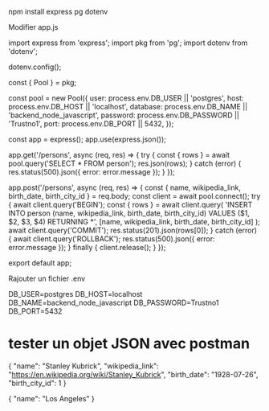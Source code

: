 
  npm install express pg dotenv


Modifier app.js


  import express from 'express';
  import pkg from 'pg';
  import dotenv from 'dotenv';

  dotenv.config();

  const { Pool } = pkg;

  const pool = new Pool({
    user: process.env.DB_USER || 'postgres',
    host: process.env.DB_HOST || 'localhost',
    database: process.env.DB_NAME || 'backend_node_javascript',
    password: process.env.DB_PASSWORD || 'Trustno1',
    port: process.env.DB_PORT || 5432,
  });

  const app = express();
  app.use(express.json());

  app.get('/persons', async (req, res) => {
    try {
      const { rows } = await pool.query('SELECT * FROM person');
      res.json(rows);
    } catch (error) {
      res.status(500).json({ error: error.message });
    }
  });

  app.post('/persons', async (req, res) => {
    const { name, wikipedia_link, birth_date, birth_city_id } = req.body;
    const client = await pool.connect();
    try {
      await client.query('BEGIN');
      const { rows } = await client.query(
        'INSERT INTO person (name, wikipedia_link, birth_date, birth_city_id) VALUES ($1, $2, $3, $4) RETURNING *',
        [name, wikipedia_link, birth_date, birth_city_id]
      );
      await client.query('COMMIT');
      res.status(201).json(rows[0]);
    } catch (error) {
      await client.query('ROLLBACK');
      res.status(500).json({ error: error.message });
    } finally {
      client.release();
    }
  });

  export default app;



Rajouter un fichier .env

DB_USER=postgres
DB_HOST=localhost
DB_NAME=backend_node_javascript
DB_PASSWORD=Trustno1
DB_PORT=5432


# tester un objet JSON avec postman

{
  "name": "Stanley Kubrick",
  "wikipedia_link": "https://en.wikipedia.org/wiki/Stanley_Kubrick",
  "birth_date": "1928-07-26",
  "birth_city_id": 1
}


{
  "name": "Los Angeles"
}
